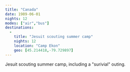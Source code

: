 ```yaml
---
title: "Canada"
date: 1989-06-01
nights: 12
modes: ["air","bus"]
destinations:
  -
    title: "Jesuit scouting summer camp"
    nights: 12
    location: "Camp Ekon"
    geo: [45.214418,-79.729897]
---
```


Jesuit scouting summer camp, including a "surivial" outing.
